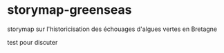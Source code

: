 # storymap-greenseas
storymap sur l'historicisation des échouages d'algues vertes en Bretagne

test pour discuter
